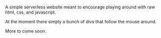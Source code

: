 A simple serverless website meant to encourage playing around with raw html, css, and javascript.

At the moment there simply a bunch of divs that follow the mouse around.

More to come soon.